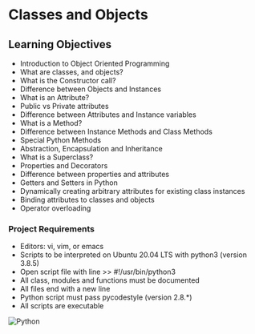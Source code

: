 # Classes and Objects

## Learning Objectives
* Introduction to Object Oriented Programming
* What are classes, and objects?
* What is the Constructor call?
* Difference between Objects and Instances
* What is an Attribute?
* Public vs Private attributes
* Difference between Attributes and Instance variables
* What is a Method?
* Difference between Instance Methods and Class Methods
* Special Python Methods
* Abstraction, Encapsulation and Inheritance
* What is a Superclass?
* Properties and Decorators
* Difference between properties and attributes
* Getters and Setters in Python
* Dynamically creating arbitrary attributes for existing class instances
* Binding attributes to classes and objects
* Operator overloading

### Project Requirements
* Editors: vi, vim, or emacs
* Scripts to be interpreted on Ubuntu 20.04 LTS with python3 (version 3.8.5)
* Open script file with line >> #!/usr/bin/python3
* All class, modules and functions must be documented
* All files end with a new line
* Python script must pass pycodestyle (version 2.8.*)
* All scripts are executable

![Python](https://img.shields.io/badge/python-3670A0?style=for-the-badge&logo=python&logoColor=ffdd54)
